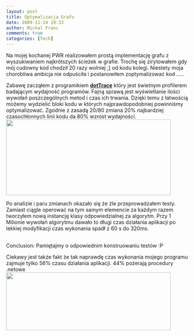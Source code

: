 ```yaml
---
layout: post
title: Optymalizacja Grafu
date: 2009-11-24 19:33
author: Michal Franc
comments: true
categories: [Tech]
---
```

Na mojej kochanej PWR realizowałem prostą implementację grafu z wyszukiwaniem najkrótszych ścieżek w grafie. Trochę się zirytowałem gdy mój cudowny kod chodził 20 razy wolniej ;] od kodu kolegi. Niestety moja chorobliwa ambicja nie odpuściła i postanowiłem zoptymalizować kod ..... 

Zabawę zacząłem z programikiem <a href="http://www.jetbrains.com/profiler/index.html"><strong>dotTrace</strong></a> który jest świetnym profilerem badającym wydajność programów. Fajną sprawą jest wyświetlanie ilości wywołań poszczególnych metod i czas ich trwania. Dzięki temu z łatwością możemy wydzielić bloki kodu w których najprawdopodobniej powinniśmy optymalizować. Zgodnie z zasadą 20/80 zmiana 20% najbardziej czasochłonnych  linii kodu da 80% wzrost wydajności.
<a href="http://lammichalfranc.files.wordpress.com/2009/11/profiler1.jpg"><img src="http://lammichalfranc.files.wordpress.com/2009/11/profiler1.jpg" alt="" title="profiler" width="450" height="207" class="aligncenter size-full wp-image-112" /></a>

Po analizie i paru zmianach okazało się że źle przeprowadzałem testy. Zamiast ciągle operować na tym samym elemencie za każdym razem tworzyłem nową instancję klasy odpowiedzialnej za algorytm. Przy 1 Milionie wywołań algorytmu dawało to długi czas działania aplikacji po lekkiej modyfikacji czas wykonania spadł z 60 s do 320ms.
<a href="http://lammichalfranc.files.wordpress.com/2009/11/djikstractr.jpg"><img src="http://lammichalfranc.files.wordpress.com/2009/11/djikstractr.jpg" alt="" title="DjikstraCtr" width="450" height="16" class="aligncenter size-full wp-image-120" /></a>

Conclusion:
Pamiętajmy o odpowiednim konstruowaniu testów :P


Ciekawy jest także fakt że tak naprawdę czas wykonania mojego programu zajmuje tylko 56% czasu działania aplikacji. 44% pożerają procedury .netowe
<a href="http://lammichalfranc.files.wordpress.com/2009/11/main.jpg"><img src="http://lammichalfranc.files.wordpress.com/2009/11/main.jpg" alt="" title="main" width="450" height="158" class="aligncenter size-full wp-image-124" /></a>



